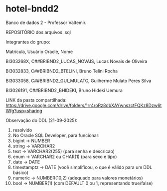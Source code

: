 # hotel-bndd2
Banco de dados 2 - Professor Valtemir.

REPOSITÓRIO dos arquivos .sql

Integrantes do grupo:

Matrícula,  Usuário Oracle,  Nome

BI303268X,  C##BRIBND2_LUCAS_NOVAIS,  Lucas Novais de Oliveira

BI3032833,  C##BRIBND2_BTELINI,  Bruno Telini Rocha

BI3033058,  C##BRIBND2_GUI_MULATO,  Guilherme Mulato Peres Silva

BI3026191,  C##BRIBND2_BHIDEKI,  Bruno Hideki Uemura

LINK da pasta compartilhada: https://drive.google.com/drive/folders/1rr4roRz8dbXAYwnszctFQKz8Dzw6tWfg?usp=sharing

Observação do DDL (21-09-2025):
1. resolvido
2. No Oracle SQL Developer, para funcionar:
3. bigint → NUMBER
4. string → VARCHAR2
5. text → VARCHAR2(255) (para senha e descricao)
6. enum → VARCHAR2 ou CHAR(1) (para sexo e tipo)
7. date → DATE
8. timestamptz → DATE (você simplificou, o que é válido para um DDL básico)
9. numeric → NUMBER(10,2) (adequado para valores monetários)
10. bool → NUMBER(1) (com DEFAULT 0 ou 1, representando true/false)
